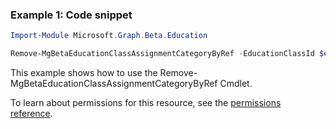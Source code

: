 ### Example 1: Code snippet

```powershell
Import-Module Microsoft.Graph.Beta.Education

Remove-MgBetaEducationClassAssignmentCategoryByRef -EducationClassId $educationClassId -EducationAssignmentId $educationAssignmentId -EducationCategoryId $educationCategoryId
```
This example shows how to use the Remove-MgBetaEducationClassAssignmentCategoryByRef Cmdlet.

To learn about permissions for this resource, see the [permissions reference](/graph/permissions-reference).

